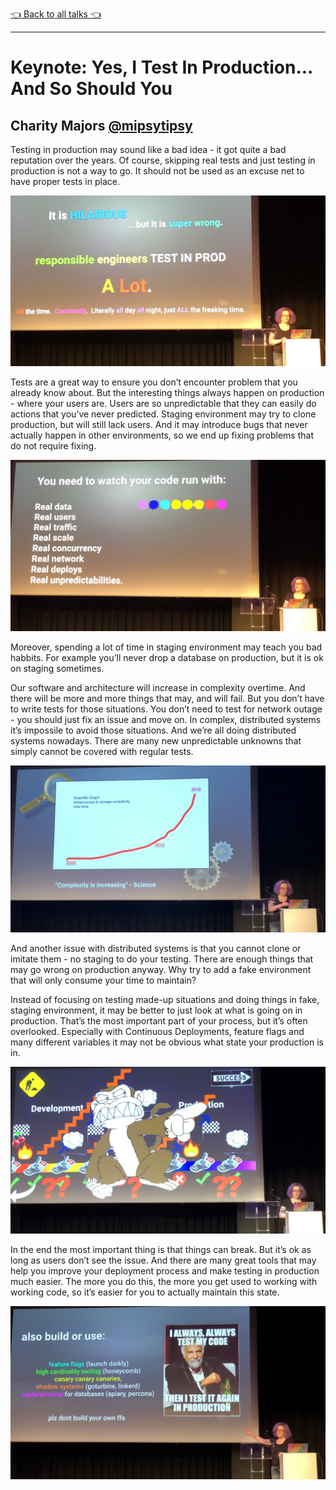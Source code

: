 [👈 Back to all talks 👈](../README.md)

---

# Keynote: Yes, I Test In Production... And So Should You

## Charity Majors [@mipsytipsy](https://twitter.com/mipsytipsy)

Testing in production may sound like a bad idea - it got quite a bad reputation over the years. Of course, skipping real tests and just testing in production is not a way to go. It should not be used as an excuse net to have proper tests in place.

![0201-intro](media/0201-intro.jpg)

Tests are a great way to ensure you don’t encounter problem that you already know about. But the interesting things always happen on production - where your users are. Users are so unpredictable that they can easily do actions that you’ve never predicted. Staging environment may try to clone production, but will still lack users. And it may introduce bugs that never actually happen in other environments, so we end up fixing problems that do not require fixing.

![0201-what-you-need](media/0201-what-you-need.jpg)

Moreover, spending a lot of time in staging environment may teach you bad habbits. For example you’ll never drop a database on production, but it is ok on staging sometimes.

Our software and architecture will increase in complexity overtime. And there will be more and more things that may, and will fail. But you don’t have to write tests for those situations. You don’t need to test for network outage - you should just fix an issue and move on. In complex, distributed systems it’s impossile to avoid those situations. And we’re all doing distributed systems nowadays. There are many new unpredictable unknowns that simply cannot be covered with regular tests.

![0201-complexity](media/0201-complexity.jpg)

And another issue with distributed systems is that you cannot clone or imitate them - no staging to do your testing. There are enough things that may go wrong on production anyway. Why try to add a fake environment that will only consume your time to maintain?

Instead of focusing on testing made-up situations and doing things in fake, staging environment, it may be better to just look at what is going on in production. That’s the most important part of your process, but it’s often overlooked. Especially with Continuous Deployments, feature flags and many different variables it may not be obvious what state your production is in.

![0201-deployment](media/0201-deployment.jpg)

In the end the most important thing is that things can break. But it’s ok as long as users don’t see the issue. And there are many great tools that may help you improve your deployment process and make testing in production much easier. The more you do this, the more you get used to working with working code, so it’s easier for you to actually maintain this state.

![0201-tools](media/0201-tools.jpg)